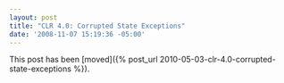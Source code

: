 ```yaml
---
layout: post
title: "CLR 4.0: Corrupted State Exceptions"
date: '2008-11-07 15:19:36 -05:00'
---
```


This post has been [moved]({% post_url 2010-05-03-clr-4.0-corrupted-state-exceptions %}).
